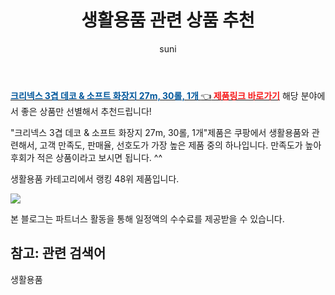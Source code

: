 ﻿---
layout: post
title:  "생활용품 관련 상품 추천" 
author: suni
categories: [ 선물 ]
tags: []
image: https://static.coupangcdn.com/image/retail/images/5192348073651390-49c3d83d-7b59-4c24-89d1-24227dfee631.png 
description: "쿠팡에서 관련 상품으로 가장 고객 선호도가 높은 제품 중 하나입니다."
---
<a href="https://link.coupang.com/re/AFFSDP?lptag=AF5011742&pageKey=307020051&itemId=6010476200&vendorItemId=5375349551&traceid=V0-113-558510a4ee6de084"><b><font color='#01579B'>크리넥스 3겹 데코 & 소프트 화장지 27m, 30롤, 1개 </font></b>👈<b><font color='#f71919'> 제품링크 바로가기</font></b></a>
해당 분야에서 좋은 상품만 선별해서 추천드립니다!

"크리넥스 3겹 데코 & 소프트 화장지 27m, 30롤, 1개"제품은 쿠팡에서 생활용품와 관련해서, 고객 만족도, 판매율, 선호도가 가장 높은 제품 중의 하나입니다.
만족도가 높아 후회가 적은 상품이라고 보시면 됩니다. ^^

생활용품 카테고리에서 랭킹  48위 제품입니다. 

<a href="https://link.coupang.com/re/AFFSDP?lptag=AF5011742&pageKey=307020051&itemId=6010476200&vendorItemId=5375349551&traceid=V0-113-558510a4ee6de084"> <img src="https://static.coupangcdn.com/image/retail/images/5192348073651390-49c3d83d-7b59-4c24-89d1-24227dfee631.png"></a>

본 블로그는 파트너스 활동을 통해 일정액의 수수료를 제공받을 수 있습니다.

## 참고: 관련 검색어    
생활용품